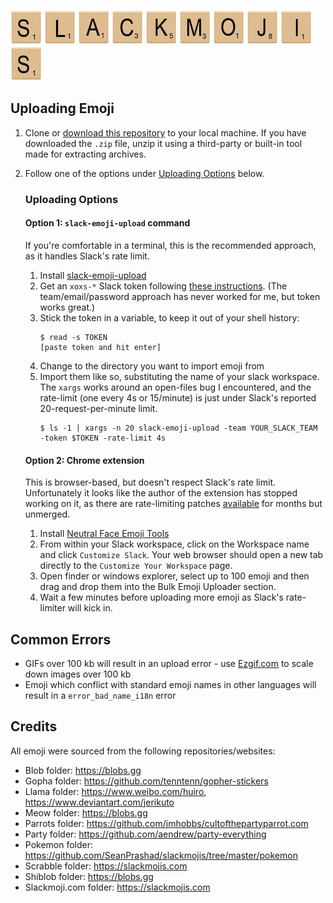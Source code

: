 ![S](./examples/l-s.jpg) ![L](./examples/l-l.jpg) ![A](./examples/l-a.jpg)
![C](./examples/l-c.jpg) ![K](./examples/l-k.jpg) ![M](./examples/l-m.jpg)
![O](./examples/l-o.jpg) ![J](./examples/l-j.jpg) ![I](./examples/l-i.jpg) ![S](./examples/l-s.jpg)

## Uploading Emoji

1. Clone or [download this
   repository](https://github.com/SeanPrashad/slackmojis/archive/master.zip) to
   your local machine. If you have downloaded the `.zip` file, unzip it using a
   third-party or built-in tool made for extracting archives.
1. Follow one of the options under [Uploading Options](#Uploading-Options) below.

   ### Uploading Options

   #### Option 1: `slack-emoji-upload` command

   If you're comfortable in a terminal, this is the recommended approach, as it
   handles Slack's rate limit.

   1. Install [slack-emoji-upload](https://github.com/sgreben/slack-emoji-upload)
   1. Get an `xoxs-*` Slack token following
      [these instructions](https://github.com/jackellenberger/emojme#finding-a-slack-token).
      (The team/email/password approach has never worked for me, but token works great.)
   1. Stick the token in a variable, to keep it out of your shell history:
      ```
      $ read -s TOKEN
      [paste token and hit enter]
      ```
   1. Change to the directory you want to import emoji from
   1. Import them like so, substituting the name of your slack workspace. The `xargs` works
      around an open-files bug I encountered, and the rate-limit (one every 4s or 15/minute)
      is just under Slack's reported 20-request-per-minute limit.
      ```
      $ ls -1 | xargs -n 20 slack-emoji-upload -team YOUR_SLACK_TEAM -token $TOKEN -rate-limit 4s
      ```

   #### Option 2: Chrome extension

   This is browser-based, but doesn't respect Slack's rate limit. Unfortunately it looks
   like the author of the extension has stopped working on it, as there are rate-limiting
   patches [available](https://github.com/Fauntleroy/neutral-face-emoji-tools/pull/15) for
   months but unmerged.

   1. Install [Neutral Face
      Emoji Tools](https://chrome.google.com/webstore/detail/neutral-face-emoji-tools/anchoacphlfbdomdlomnbbfhcmcdmjej)
   1. From within your Slack workspace, click on the Workspace name and
      click `Customize Slack`. Your web browser should open a new tab directly to
      the `Customize Your Workspace` page.
   1. Open finder or windows explorer, select up to 100 emoji and then drag and drop
      them into the Bulk Emoji Uploader section.
   1. Wait a few minutes before uploading more emoji as Slack's
      rate-limiter will kick in.

## Common Errors

- GIFs over 100 kb will result in an upload error - use
  [Ezgif.com](https://ezgif.com/optimize) to scale down images over 100 kb
- Emoji which conflict with standard emoji names in other languages will
  result in a `error_bad_name_i18n` error

## Credits

All emoji were sourced from the following repositories/websites:

- Blob folder: https://blobs.gg
- Gopha folder: https://github.com/tenntenn/gopher-stickers
- Llama folder:  https://www.weibo.com/huiro, https://www.deviantart.com/jerikuto
- Meow folder: https://blobs.gg
- Parrots folder: https://github.com/jmhobbs/cultofthepartyparrot.com
- Party folder: https://github.com/aendrew/party-everything
- Pokemon folder: https://github.com/SeanPrashad/slackmojis/tree/master/pokemon
- Scrabble folder: https://slackmojis.com
- Shiblob folder: https://blobs.gg
- Slackmoji.com folder: https://slackmojis.com
